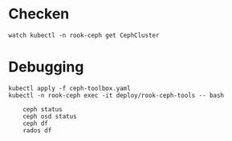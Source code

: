 # Checken

~~~
watch kubectl -n rook-ceph get CephCluster
~~~


# Debugging

~~~
kubectl apply -f ceph-toolbox.yaml
kubectl -n rook-ceph exec -it deploy/rook-ceph-tools -- bash
~~~

~~~
    ceph status
    ceph osd status
    ceph df
    rados df
~~~

